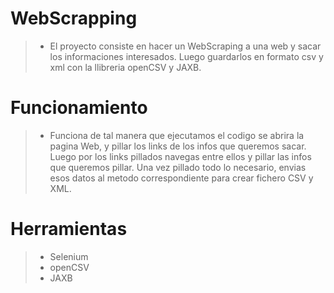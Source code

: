 # WebScrapping

>- El proyecto consiste en hacer un WebScraping a una web y sacar los informaciones interesados. Luego guardarlos en formato csv y xml con la llibreria openCSV y JAXB.

# Funcionamiento

>- Funciona de tal manera que ejecutamos el codigo se abrira la pagina Web, y pillar los links de los infos que queremos sacar.
   Luego por los links pillados navegas entre ellos y pillar las infos que queremos pillar.
   Una vez pillado todo lo necesario, envias esos datos al metodo correspondiente para crear fichero CSV y XML.
   
# Herramientas

>- Selenium
>- openCSV
>- JAXB
